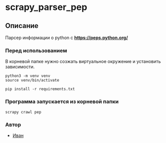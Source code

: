 # scrapy_parser_pep
## Описание
Парсер информации о python с **https://peps.python.org/**
### Перед использованием
В корневой папке нужно созжать виртуальное окружение и установить зависимости.
```
python3 -m venv venv
source venv/bin/activate
```
```
pip install -r requirements.txt
```
### Программа запускается из корневой папки
```
scrapy crawl pep
```
### Автор
- [Иван](https://github.com/AkuLinker/ "GitHub аккаунт")